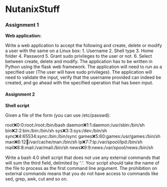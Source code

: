 # NutanixStuff

### Assignment 1

**Web application:**

Write a web application to accept the following and create, delete or modify a user with the same on a Linux box:
    1. Username
    2. Shell type
    3. Home folder
    4. Password 
    5. Grant sudo privileges to the user or not.
    6. Select between create, delete and modify.
The application has to be written in Python using the flask web framework. The application will need to run as a specified user (The user will have sudo privileges). The application will need to validate the input, verify that the username provided can indeed be created, and go ahead with the specified operation that has been input.

#### Assignment 2

**Shell script**

Given a file of the form (you can use /etc/passwd):

root:x:0:0:root:/root:/bin/bash
daemon:x:1:1:daemon:/usr/sbin:/bin/sh
bin:x:2:2:bin:/bin:/bin/sh
sys:x:3:3:sys:/dev:/bin/sh
sync:x:4:65534:sync:/bin:/bin/sync
games:x:5:60:games:/usr/games:/bin/sh
man:x:6:12:man:/var/cache/man:/bin/sh
lp:x:7:7:lp:/var/spool/lpd:/bin/sh
mail:x:8:8:mail:/var/mail:/bin/sh
news:x:9:9:news:/var/spool/news:/bin/sh

Write a bash 4.0 shell script that does not use any external commands that will sum the third field, delimited by ':'.
Your script should take the name of the file to process as the first command line argument.
The prohibition on external commands means that you do not have access to commands like sed, grep, awk, cut and so on.
